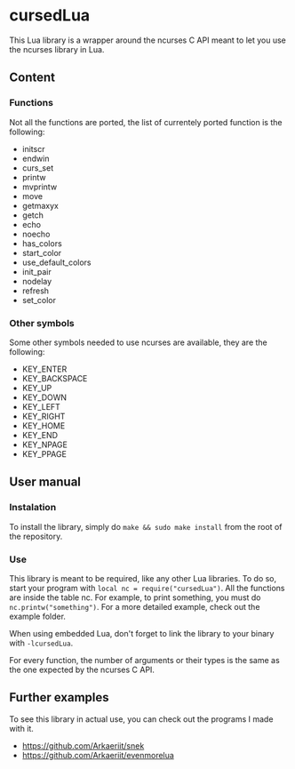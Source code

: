 # cursedLua

This Lua library is a wrapper around the ncurses C API meant to let you use the ncurses library in Lua.

## Content

### Functions

Not all the functions are ported, the list of currentely ported function is the following:
* initscr
* endwin
* curs\_set
* printw
* mvprintw
* move
* getmaxyx
* getch
* echo
* noecho
* has\_colors
* start\_color
* use\_default\_colors
* init\_pair
* nodelay
* refresh
* set\_color

### Other symbols

Some other symbols needed to use ncurses are available, they are the following:
* KEY\_ENTER
* KEY\_BACKSPACE
* KEY\_UP
* KEY\_DOWN
* KEY\_LEFT
* KEY\_RIGHT
* KEY\_HOME
* KEY\_END
* KEY\_NPAGE
* KEY\_PPAGE

## User manual

### Instalation

To install the library, simply do `make && sudo make install` from the root of the repository.

### Use

This library is meant to be required, like any other Lua libraries. To do so, start your program with `local nc = require("cursedLua")`. All the functions are inside the table nc. For example, to print something, you must do `nc.printw("something")`. For a more detailed example, check out the example folder.

When using embedded Lua, don't forget to link the library to your binary with `-lcursedLua`.

For every function, the number of arguments or their types is the same as the one expected by the ncurses C API.

## Further examples

To see this library in actual use, you can check out the programs I made with it. 
* https://github.com/Arkaeriit/snek
* https://github.com/Arkaeriit/evenmorelua
